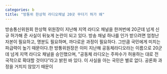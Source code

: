 ```yaml
---
categories: b
title: "방통위 한상혁 라디오채널 20곳 무더기 허가 왜"
---
```

방송통신위원회 한상혁 위원장이 지난해 지역 라디오 채널을 한꺼번에 20군데 넘게 신규 허가해 준 사실이 뒤늦게 논란이 되고 있다. 방송 채널 하나를 인가 받으려면 엄청난 자본이 필요하고, 명분도 필요하며, 까다로운 과정이 필요하다. 그만큼 국민에게 미치는 파급력이 높기 때문이다.한 방통위원장은 이미 지난해 공동체라디오라는 이름으로 20군데 넘게 지역 라디오 채널을 승인했으며, "공동체 라디오는 주파수가 허용하는 대로 전국적으로 확대할 것이다”라고 밝힌 바 있다. 이 사실을 아는 국민은 별로 없다. 공론화 과정을 거치지 않았기 때문이